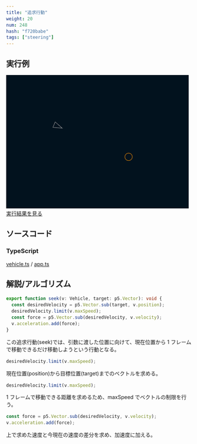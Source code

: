 ```yaml
---
title: "追求行動"
weight: 20
num: 248
hash: "f720babe"
tags: ["steering"]
---
```


## 実行例

![](./static/images/f720babe/0.png)
[実行結果を見る](./static/play/f720babe/index.html)

## ソースコード

### TypeScript

[vehicle.ts](./static/code/f720babe/vehicle.ts) / [app.ts](./static/code/f720babe/app.ts)

## 解説/アルゴリズム

```typescript
export function seek(v: Vehicle, target: p5.Vector): void {
  const desiredVelocity = p5.Vector.sub(target, v.position);
  desiredVelocity.limit(v.maxSpeed);
  const force = p5.Vector.sub(desiredVelocity, v.velocity);
  v.acceleration.add(force);
}
```

この追求行動(seek)では、引数に渡した位置に向けて、現在位置から 1 フレームで移動できるだけ移動しようという行動となる。

```typescript
desiredVelocity.limit(v.maxSpeed);
```

現在位置(position)から目標位置(target)までのベクトルを求める。

```typescript
desiredVelocity.limit(v.maxSpeed);
```

1 フレームで移動できる距離を求めるため、maxSpeed でベクトルの制限を行う。

```typescript
const force = p5.Vector.sub(desiredVelocity, v.velocity);
v.acceleration.add(force);
```

上で求めた速度と今現在の速度の差分を求め、加速度に加える。
